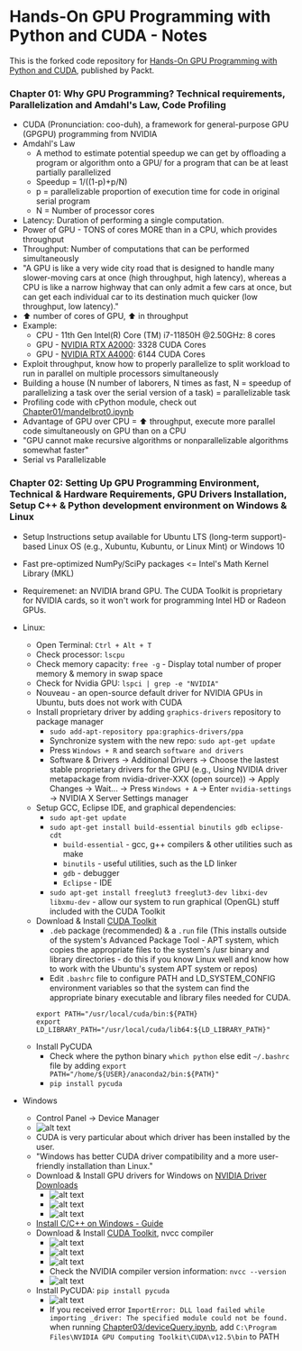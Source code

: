 # Hands-On GPU Programming with Python and CUDA - Notes
<a href="https://www.packtpub.com/application-development/hands-gpu-programming-python-and-cuda?utm_source=github&utm_medium=repository&utm_campaign=9781788993913 "></a>

This is the forked code repository for [Hands-On GPU Programming with Python and CUDA](https://www.packtpub.com/application-development/hands-gpu-programming-python-and-cuda?utm_source=github&utm_medium=repository&utm_campaign=9781788993913 ), published by Packt.

### Chapter 01: Why GPU Programming? Technical requirements, Parallelization and Amdahl's Law, Code Profiling
-  CUDA (Pronunciation: coo-duh), a framework for general-purpose GPU (GPGPU) programming from NVIDIA
- Amdahl's Law
    - A method to estimate potential speedup we can get by offloading a program or algorithm onto a GPU/ for a program that can be at least partially parallelized
    - Speedup = 1/((1-p)+p/N)
    - p = parallelizable proportion of execution time for code in original serial program
    - N = Number of processor cores
- Latency: Duration of performing a single computation.
- Power of GPU - TONS of cores MORE than in a CPU, which provides throughput
- Throughput: Number of computations that can be performed simultaneously
- "A GPU is like a very wide city road that is designed to handle many slower-moving cars at once (high throughput, high latency), whereas a CPU is like a narrow highway that can only admit a few cars at once, but can get each individual car to its destination much quicker (low throughput, low latency)."
- ⬆ number of cores of GPU, ⬆ in throughput
- Example: 
    - CPU - 11th Gen Intel(R) Core (TM) i7-11850H @2.50GHz: 8 cores
    - GPU - [NVIDIA RTX A2000](https://www.nvidia.com/content/dam/en-zz/Solutions/design-visualization/rtx-a2000/nvidia-rtx-a2000-datasheet.pdf): 3328 CUDA Cores
    - GPU - [NVIDIA RTX A4000](https://www.nvidia.com/content/dam/en-zz/Solutions/gtcs21/rtx-a4000/nvidia-rtx-a4000-datasheet.pdf): 6144 CUDA Cores
- Exploit throughput, know how to properly parallelize to split workload to run in parallel on multiple processors simultaneously
- Building a house (N number of laborers, N times as fast, N =  speedup of parallelizing a task over the serial version of a task) = parallelizable task
- Profiling code with cPython module, check out [Chapter01/mandelbrot0.ipynb](Chapter01/mandelbrot0.ipynb)
- Advantage of GPU over CPU = ⬆ throughput, execute more parallel code simultaneously on GPU than on a CPU
- "GPU cannot make recursive algorithms or nonparallelizable algorithms somewhat faster"
- Serial vs Parallelizable

### Chapter 02: Setting Up GPU Programming Environment, Technical & Hardware Requirements, GPU Drivers Installation, Setup C++ & Python development environment on Windows & Linux
- Setup Instructions setup available for Ubuntu LTS (long-term support)-based Linux OS (e.g.,  Xubuntu, Kubuntu, or Linux Mint) or Windows 10
- Fast pre-optimized NumPy/SciPy packages <= Intel's Math Kernel Library (MKL)
- Requiremenet: an NVIDIA brand GPU. The CUDA Toolkit is proprietary for NVIDIA cards, so it won't work for programming Intel HD or Radeon GPUs.
- Linux:
    - Open Terminal: `Ctrl + Alt + T`
    - Check processor: `lscpu`
    - Check memory capacity: `free -g` - Display total number of proper memory & memory in swap space
    - Check for Nvidia GPU: `lspci | grep -e "NVIDIA"`
    - Nouveau - an open-source default driver for NVIDIA GPUs in Ubuntu, buts does not work with CUDA
    - Install proprietary driver by adding `graphics-drivers` repository to package manager
        - `sudo add-apt-repository ppa:graphics-drivers/ppa`
        - Synchronize system with the new repo: `sudo apt-get update`
        - Press `Windows + R` and search `software and drivers`
        - Software & Drivers -> Additional Drivers -> Choose the lastest stable proprietary drivers for the GPU (e.g., Using NVIDIA driver metapackage from nvidia-driver-XXX (open source)) -> Apply Changes -> Wait... -> Press `Windows + A` -> Enter `nvidia-settings` -> NVIDIA X Server Settings manager
    - Setup GCC, Eclipse IDE, and graphical dependencies: 
        - `sudo apt-get update`
        - `sudo apt-get install build-essential binutils gdb eclipse-cdt`
            - `build-essential` - gcc, g++ compilers & other utilities such as make
            - `binutils` - useful utilities, such as the LD linker
            - `gdb` - debugger
            - `Eclipse` - IDE
        - `sudo apt-get install freeglut3 freeglut3-dev libxi-dev libxmu-dev` - allow our system to run graphical (OpenGL) stuff included with the CUDA Toolkit
    - Download & Install [CUDA Toolkit](https://developer.nvidia.com/cuda-downloads)
        - `.deb` package (recommended) & a `.run` file (This installs outside of the system's Advanced Package Tool - APT system, which copies the appropriate files to the system's /usr binary and library directories - do this if you know Linux well and know how to work with the Ubuntu's system APT system or repos)
        - Edit `.bashrc` file to configure PATH and LD_SYSTEM_CONFIG environment variables so that the system can find the appropriate binary executable and library files needed for CUDA.
        ```
        export PATH="/usr/local/cuda/bin:${PATH}
        export LD_LIBRARY_PATH="/usr/local/cuda/lib64:${LD_LIBRARY_PATH}"
        ```
    - Install PyCUDA
        - Check where the python binary `which python` else edit `~/.bashrc` file by adding `export PATH="/home/${USER}/anaconda2/bin:${PATH}"`
        - `pip install pycuda`



- Windows
    - Control Panel -> Device Manager
    - ![alt text](image-1.png)
    - CUDA is very particular about which driver has been installed by the user.
    - "Windows has better CUDA driver compatibility and a more user-friendly installation than Linux."
    - Download & Install GPU drivers for Windows on [NVIDIA Driver Downloads](https://www.nvidia.com/download/index.aspx?lang=en-us)
        - ![alt text](image-2.png)
        - ![alt text](image-3.png)
        - ![alt text](image.png)
    - [Install C/C++ on Windows - Guide](https://medium.com/@farid.rahimoff/installing-c-compiler-for-windows-10-and-11-step-by-st-51e760443b02)
    - Download & Install [CUDA Toolkit](https://developer.nvidia.com/cuda-downloads), nvcc compiler
        - ![alt text](image-4.png)
        - ![alt text](image-5.png)
        - ![alt text](image-6.png)
        - Check the NVIDIA compiler version information: `nvcc --version`
        - ![alt text](image-9.png)
    - Install PyCUDA: `pip install pycuda`
        - ![alt text](image-8.png)
        - If you received error `ImportError: DLL load failed while importing _driver: The specified module could not be found.` when running [Chapter03/deviceQuery.ipynb](Chapter03/deviceQuery.ipynb), add `C:\Program Files\NVIDIA GPU Computing Toolkit\CUDA\v12.5\bin` to PATH